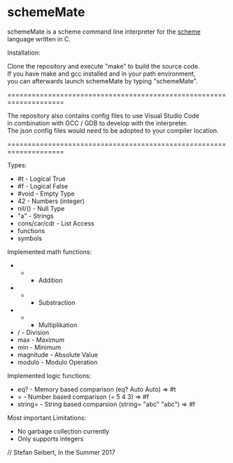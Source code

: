 # schemeMate

schemeMate is a scheme command line interpreter for the [scheme](http://www.scheme.com/tspl4/intro.html#./intro:h1) language written in C. 

Installation:

Clone the repository and execute "make" to build the source code.  
If you have make and gcc installed and in your path environment,  
you can afterwards launch schemeMate by typing "schemeMate".  

====================================================================

The repository also contains config files to use Visual Studio Code  
in combination with GCC / GDB to develop with the interpreter.  
The json config files would need to be adopted to your compiler location.  

====================================================================

Types:  
* #t - Logical True
* #f - Logical False
* #void - Empty Type
* 42 - Numbers (integer)
* nil/() - Null Type
* "a" - Strings
* cons/car/cdr - List Access
* functions
* symbols

Implemented math functions:  
* + - Addition
* - - Substraction
* * - Multiplikation
* / - Division
* max - Maximum
* min - Minimum
* magnitude - Absolute Value
* modulo - Modulo Operation

Implemented logic functions:  
* eq? - Memory based comparison (eq? Auto Auto) => #t
* = - Number based comparison (= 5 4 3) => #f
* string= - String based comparsion (string= "abc" "abc") => #f

Most important Limitations:
* No garbage collection currently
* Only supports integers

// Stefan Seibert, in the Summer 2017
